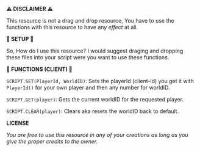 **⚠️ DISCLAIMER ⚠️**

This resource is not a drag and drop resource, You have to use the functions with this resource to have any *effect* at all.

**🔩 SETUP 🔩**

So, How do I use this resource? I would suggest draging and dropping these files into your script were you want to use these functions.

**📜 FUNCTIONS (CLIENT) 📜**

`SCRIPT.SET(PlayerId, WorldID)`: Sets the playerId (client-id) you get it with `PlayerId()` for your own player and then any number for worldID.

`SCRIPT.GET(player)`: Gets the current worldID for the requested player.

`SCRIPT.CLEAR(player)`: Clears aka resets the worldID back to default.



**LICENSE**

*You are free to use this resource in any of your creations as long as you give the proper credits to the owner.*
